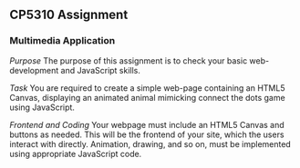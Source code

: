 ## CP5310 Assignment
### Multimedia Application

*Purpose*
The purpose of this assignment is to check your basic web-development and JavaScript skills.

*Task*
You are required to create a simple web-page containing an HTML5 Canvas, displaying an animated animal mimicking connect the dots game using JavaScript.

*Frontend and Coding*
Your webpage must include an HTML5 Canvas and buttons as needed. This will be the frontend of your site, which the users interact with directly. Animation, drawing, and so on, must be implemented using appropriate JavaScript code.